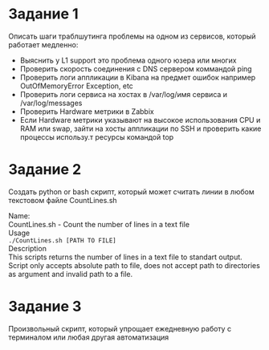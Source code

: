 # Задание 1

 Описать шаги траблшутинга проблемы на одном из сервисов, который работает медленно:

* Выяснить у L1 support это проблема одного юзера или многих
* Проверить скорость соединения с DNS сервером коммандой ping
* Проверить логи аппликации в Kibana на предмет ошибок например OutOfMemoryError Exception, etc
* Проверить логи сервиса на хостах в /var/log/имя сервиса и /var/log/messages
* Проверить Hardware метрики в Zabbix
* Если Hardware метрики указывают на высокое использования CPU и RAM или swap, зайти на хосты аппликации по SSH и проверить какие процессы использу.т ресурсы командой top 

# Задание 2 
Создать python or bash скрипт, который может считать линии в любом текстовом файле
CountLines.sh

Name:   
    CountLines.sh - Count the number of lines in a text file  
Usage  
    `./CountLines.sh [PATH TO FILE]`  
Description  
    This scripts returns the number of lines in a text file to standart output.  
    Script only accepts absolute path to file, does not accept path to directories as argument and invalid path to a file.  


# Задание 3
Произвольный скрипт, который упрощает ежедневную работу с терминалом или любая другая автоматизация
